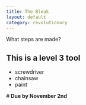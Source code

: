 ```yaml
---
title: The Bleak
layout: default
category: revolutionary
---
```

What steps are made?

## This is a level 3 tool

* screwdriver
* chainsaw
* paint

#<b> Due by November 2nd </b>
